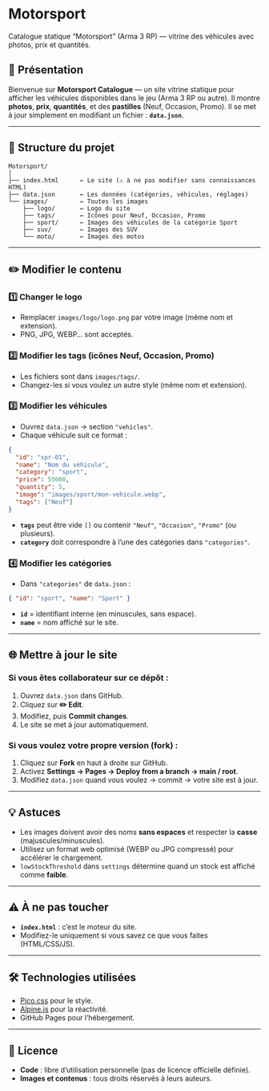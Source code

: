 # Motorsport
Catalogue statique “Motorsport” (Arma 3 RP) — vitrine des véhicules avec photos, prix et quantités.

## 🚗 Présentation

Bienvenue sur **Motorsport Catalogue** — un site vitrine statique pour afficher les véhicules disponibles dans le jeu (Arma 3 RP ou autre).
Il montre **photos**, **prix**, **quantités**, et des **pastilles** (Neuf, Occasion, Promo).
Il se met à jour simplement en modifiant un fichier : **`data.json`**.

---

## 📂 Structure du projet

```
Motorsport/
│
├── index.html      ← Le site (⚠️ à ne pas modifier sans connaissances HTML)
├── data.json       ← Les données (catégories, véhicules, réglages)
└── images/         ← Toutes les images
    ├── logo/       ← Logo du site
    ├── tags/       ← Icônes pour Neuf, Occasion, Promo
    ├── sport/      ← Images des véhicules de la catégorie Sport
    ├── suv/        ← Images des SUV
    └── moto/       ← Images des motos
```

---

## ✏️ Modifier le contenu

### 1️⃣ Changer le logo

* Remplacer `images/logo/logo.png` par votre image (même nom et extension).
* PNG, JPG, WEBP… sont acceptés.

### 2️⃣ Modifier les tags (icônes Neuf, Occasion, Promo)

* Les fichiers sont dans `images/tags/`.
* Changez-les si vous voulez un autre style (même nom et extension).

### 3️⃣ Modifier les véhicules

* Ouvrez `data.json` → section `"vehicles"`.
* Chaque véhicule suit ce format :

```json
{
  "id": "spr-01",
  "name": "Nom du véhicule",
  "category": "sport",
  "price": 55000,
  "quantity": 5,
  "image": "images/sport/mon-vehicule.webp",
  "tags": ["Neuf"]
}
```

* **`tags`** peut être vide `[]` ou contenir `"Neuf"`, `"Occasion"`, `"Promo"` (ou plusieurs).
* **`category`** doit correspondre à l’une des catégories dans `"categories"`.

### 4️⃣ Modifier les catégories

* Dans `"categories"` de `data.json` :

```json
{ "id": "sport", "name": "Sport" }
```

* **`id`** = identifiant interne (en minuscules, sans espace).
* **`name`** = nom affiché sur le site.

---

## 🌐 Mettre à jour le site

### Si vous êtes **collaborateur** sur ce dépôt :

1. Ouvrez `data.json` dans GitHub.
2. Cliquez sur **✏️ Edit**.
3. Modifiez, puis **Commit changes**.
4. Le site se met à jour automatiquement.

### Si vous voulez **votre propre version** (fork) :

1. Cliquez sur **Fork** en haut à droite sur GitHub.
2. Activez **Settings → Pages → Deploy from a branch → main / root**.
3. Modifiez `data.json` quand vous voulez → commit → votre site est à jour.

---

## 💡 Astuces

* Les images doivent avoir des noms **sans espaces** et respecter la **casse** (majuscules/minuscules).
* Utilisez un format web optimisé (WEBP ou JPG compressé) pour accélérer le chargement.
* `lowStockThreshold` dans `settings` détermine quand un stock est affiché comme **faible**.

---

## ⚠️ À ne pas toucher

* **`index.html`** : c’est le moteur du site.
* Modifiez-le uniquement si vous savez ce que vous faites (HTML/CSS/JS).

---

## 🛠️ Technologies utilisées

* [Pico.css](https://picocss.com/) pour le style.
* [Alpine.js](https://alpinejs.dev/) pour la réactivité.
* GitHub Pages pour l’hébergement.

---

## 📜 Licence

* **Code** : libre d’utilisation personnelle (pas de licence officielle définie).
* **Images et contenus** : tous droits réservés à leurs auteurs.

